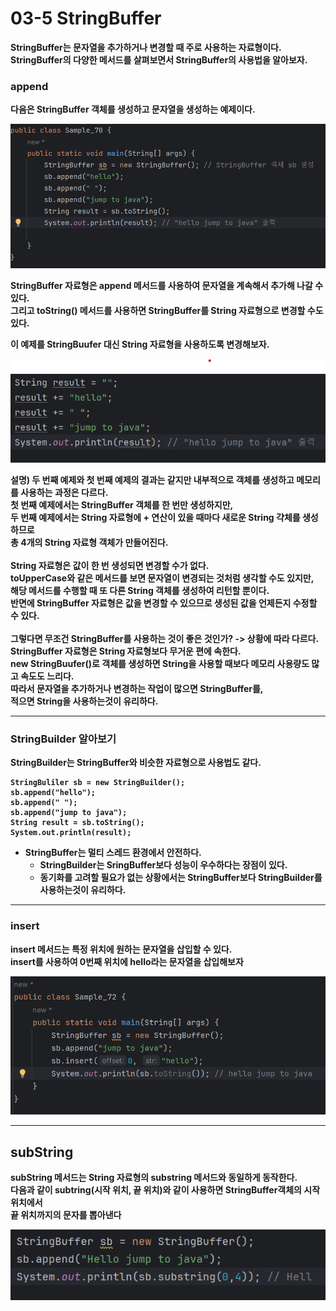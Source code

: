 # 03-5 StringBuffer
<b>StringBuffer는 문자열을 추가하거나 변경할 때 주로 사용하는 자료형이다.<br>
StringBuffer의 다양한 메서드를 살펴보면서 StringBuffer의 사용법을 알아보자.

### append
<b>다음은 StringBuffer 객체를 생성하고 문자열을 생성하는 예제이다.</b>

![img.png](image/img.png)

<b>StringBuffer 자료형은 append 메서드를 사용하여 문자열을 계속해서 추가해 나갈 수 있다.<br>
그리고 toString() 메서드를 사용하면 StringBuffer를 String 자료형으로 변경할 수도 있다.</b>

이 예제를 StringBuufer 대신 String 자료형을 사용하도록 변경해보자.

![img_1.png](image/img_1.png)

설명)
두 번째 예제와 첫 번째 예제의 결과는 같지만 내부적으로 객체를 생성하고 메모리를 사용하는 과정은 다르다.<br>
첫 번째 예제에서는 StringBuffer 객체를 한 번만 생성하지만,<br>
두 번째 예제에서는 String 자료형에 + 연산이 있을 때마다 새로운 String 갹체를 생성하므로<br>
총 4개의 String 자료형 객체가 만들어진다.<br>
<br>
String 자료형은 값이 한 번 생성되면 변경할 수가 없다.<br>
toUpperCase와 같은 메서드를 보면 문자열이 변경되는 것처럼 생각할 수도 있지만, <br>
해당 메서드를 수행할 때 또 다른 String 객체를 생성하여 리턴할 뿐이다.<br>
반면에 StringBuffer 자료형은 값을 변경할 수 있으므로 생성된 값을 언제든지 수정할 수 있다.<br>
<br>
그렇다면 무조건 StringBuffer를 사용하는 것이 좋은 것인가? -> 상황에 따라 다르다.<br>
StringBuffer 자료형은 String 자료형보다 무거운 편에 속한다.<br>
new StringBuufer()로 객체를 생성하면 String을 사용할 때보다 메모리 사용량도 많고 속도도 느리다.<br>
따라서 문자열을 추가하거나 변경하는 작업이 많으면 StringBuffer를, <br>
적으면 String을 사용하는것이 유리하다.

---

### StringBuilder 알아보기
<b>StringBuilder는 StringBuffer와 비슷한 자료형으로 사용법도 같다.</b>

```
StringBuliler sb = new StringBuilder();
sb.append("hello");
sb.append(" ");
sb.append("jump to java");
String result = sb.toString();
System.out.println(result);
```

* StringBuffer는 멀티 스레드 환경에서 안전하다.
  - StringBuilder는 SringBuffer보다 성능이 우수하다는 장점이 있다.
  - 동기화를 고려할 필요가 없는 상황에서는 StringBuffer보다 StringBuilder를 사용하는것이 유리하다.

---

### insert
<b>insert 메서드는 특정 위치에 원하는 문자열을 삽입할 수 있다.<br>
insert를 사용하여 0번째 위치에 hello라는 문자열을 삽입해보자</b>

![img.png](image/img_3.png)

---

## subString
<b>subString 메서드는 String 자료형의 substring 메서드와 동일하게 동작한다.<br>
다음과 같이 subtring(시작 위치, 끝 위치)와 같이 사용하면 StringBuffer객체의 시작 위치에서<br>
끝 위치까지의 문자를 뽑아낸다</b>

![img.png](img.png)




